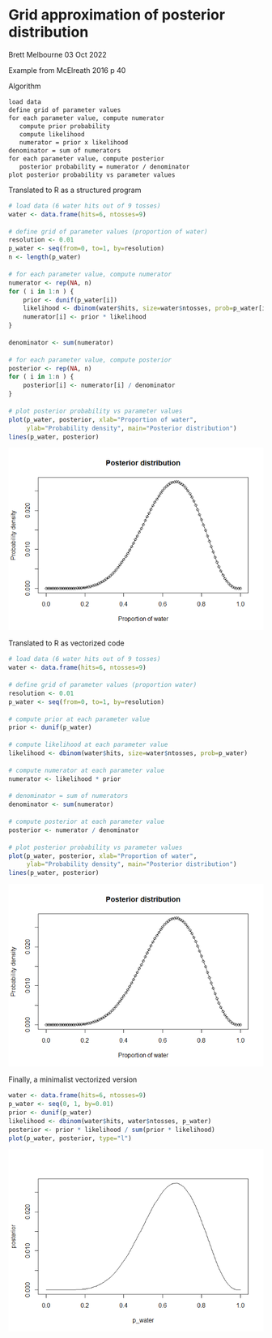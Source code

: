 Grid approximation of posterior distribution
================
Brett Melbourne
03 Oct 2022

Example from McElreath 2016 p 40

Algorithm

    load data
    define grid of parameter values
    for each parameter value, compute numerator
       compute prior probability
       compute likelihood
       numerator = prior x likelihood
    denominator = sum of numerators
    for each parameter value, compute posterior
       posterior probability = numerator / denominator
    plot posterior probability vs parameter values

Translated to R as a structured program

``` r
# load data (6 water hits out of 9 tosses)
water <- data.frame(hits=6, ntosses=9)

# define grid of parameter values (proportion of water)
resolution <- 0.01
p_water <- seq(from=0, to=1, by=resolution)
n <- length(p_water)

# for each parameter value, compute numerator
numerator <- rep(NA, n)
for ( i in 1:n ) {
    prior <- dunif(p_water[i])
    likelihood <- dbinom(water$hits, size=water$ntosses, prob=p_water[i])
    numerator[i] <- prior * likelihood
}

denominator <- sum(numerator)

# for each parameter value, compute posterior
posterior <- rep(NA, n)
for ( i in 1:n ) {
    posterior[i] <- numerator[i] / denominator
}

# plot posterior probability vs parameter values
plot(p_water, posterior, xlab="Proportion of water", 
     ylab="Probability density", main="Posterior distribution")
lines(p_water, posterior)
```

![](07_5_grid_approximation_files/figure-gfm/unnamed-chunk-1-1.png)<!-- -->

Translated to R as vectorized code

``` r
# load data (6 water hits out of 9 tosses)
water <- data.frame(hits=6, ntosses=9)

# define grid of parameter values (proportion water)
resolution <- 0.01
p_water <- seq(from=0, to=1, by=resolution)

# compute prior at each parameter value
prior <- dunif(p_water)

# compute likelihood at each parameter value
likelihood <- dbinom(water$hits, size=water$ntosses, prob=p_water)

# compute numerator at each parameter value
numerator <- likelihood * prior

# denominator = sum of numerators
denominator <- sum(numerator)

# compute posterior at each parameter value
posterior <- numerator / denominator

# plot posterior probability vs parameter values
plot(p_water, posterior, xlab="Proportion of water", 
     ylab="Probability density", main="Posterior distribution")
lines(p_water, posterior)
```

![](07_5_grid_approximation_files/figure-gfm/unnamed-chunk-2-1.png)<!-- -->

Finally, a minimalist vectorized version

``` r
water <- data.frame(hits=6, ntosses=9)
p_water <- seq(0, 1, by=0.01)
prior <- dunif(p_water)
likelihood <- dbinom(water$hits, water$ntosses, p_water)
posterior <- prior * likelihood / sum(prior * likelihood)
plot(p_water, posterior, type="l") 
```

![](07_5_grid_approximation_files/figure-gfm/unnamed-chunk-3-1.png)<!-- -->
